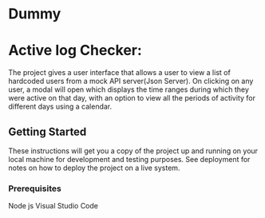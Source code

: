 # Dummy
# Active log Checker: 
The project gives a user interface that allows a user to view a list of hardcoded
users from a mock API server(Json Server). On clicking on any user, a modal will open which displays
the time ranges during which they were active on that day, with an option to view all the
periods of activity for different days using a calendar.


## Getting Started

These instructions will get you a copy of the project up and running on your local machine for development and testing purposes. See deployment for notes on how to deploy the project on a live system.

### Prerequisites

Node js
Visual Studio Code



